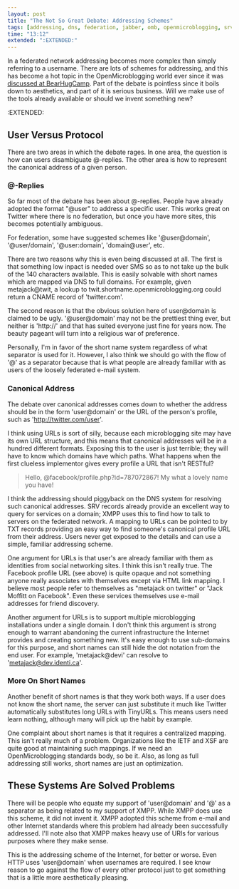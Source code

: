 ```yaml
---
layout: post
title: "The Not So Great Debate: Addressing Schemes"
tags: [addressing, dns, federation, jabber, omb, openmicroblogging, srv, xmpp]
time: "13:12"
extended: ":EXTENDED:"
---
```


In a federated network addressing becomes more complex than simply referring to a username.  There are lots of schemes for addressing, and this has become a hot topic in the OpenMicroblogging world ever since it was [discussed at BearHugCamp](https://metajack.im/2008/09/13/bearhugcamp-for-those-who-missed-it/).  Part of the debate is pointless since it boils down to aesthetics, and part of it is serious business.  Will we make use of the tools already available or should we invent something new?

:EXTENDED:

## User Versus Protocol

There are two areas in which the debate rages.  In one area, the question is how can users disambiguate @-replies.  The other area is how to represent the canonical address of a given person.

### @-Replies

So far most of the debate has been about @-replies.  People have already adopted the format "@user" to address a specific user.  This works great on Twitter where there is no federation, but once you have more sites, this becomes potentially ambiguous.

For federation, some have suggested schemes like '@user@domain', '@user/domain', '@user:domain', 'domain@user', etc.  

There are two reasons why this is even being discussed at all.  The first is that something low inpact is needed over SMS so as to not take up the bulk of the 140 characters available.  This is easily solvable with short names which are mapped via DNS to full domains.  For example, given metajack@twit, a lookup to twit.shortname.openmicroblogging.org could return a CNAME record of 'twitter.com'.  

The second reason is that the obvious solution here of user@domain is claimed to be ugly.  '@user@domain' may not be the prettiest thing ever, but neither is 'http://' and that has suited everyone just fine for years now.   The beauty pageant will turn into a religious war of preference.

Personally, I'm in favor of the short name system regardless of what separator is used for it.  However, I also think we should go with the flow of '@' as a separator because that is what people are already familiar with as users of the loosely federated e-mail system.

### Canonical Address

The debate over canonical addresses comes down to whether the address should be in the form 'user@domain' or the URL of the person's profile, such as 'http://twitter.com/user'.

I think using URLs is sort of silly, because each microblogging site may have its own URL structure, and this means that canonical addresses will be in a hundred different formats.  Exposing this to the user is just terrible; they will have to know which domains have which paths.   What happens when the first clueless implementor gives every profile a URL that isn't RESTful?  

> Hello, @facebook/profile.php?id=787072867!  My what a lovely name you have!

I think the addressing should piggyback on the DNS system for resolving such canonical addresses.  SRV records already provide an excellent way to query for services on a domain; XMPP uses this to find how to talk to servers on the federated network.  A mapping to URLs can be pointed to by TXT records providing an easy way to find someone's canonical profile URL from their address.  Users never get exposed to the details and can use a simple, familiar addressing scheme.

One argument for URLs is that user's are already familiar with them as identities from social networking sites.  I think this isn't really true.  The Facebook profile URL (see above) is quite opaque and not something anyone really associates with themselves except via HTML link mapping.  I believe most people refer to themselves as "metajack on twitter" or "Jack Moffitt on Facebook".  Even these services themselves use e-mail addresses for friend discovery.

Another argument for URLs is to support multiple microblogging installations under a single domain.  I don't think this argument is strong enough to warrant abandoning the current infrastructure the Internet provides and creating something new.  It's easy enough to use sub-domains for this purpose, and short names can still hide the dot notation from the end user.  For example, 'metajack@devi' can resolve to 'metajack@dev.identi.ca'.

### More On Short Names 

Another benefit of short names is that they work both ways.  If a user does not know the short name, the server can just substitute it much like Twitter automatically substitutes long URLs with TinyURLs.  This means users need learn nothing, although many will pick up the habit by example.

One complaint about short names is that it requires a centralized mapping.  This isn't really much of a problem.  Organizations like the IETF and XSF are quite good at maintaining such mappings.  If we need an OpenMicroblogging standards body, so be it.  Also, as long as full addressing still works, short names are just an optimization.

## These Systems Are Solved Problems

There will be people who equate my support of 'user@domain' and '@' as a separator as being related to my support of XMPP.  While XMPP does use this scheme, it did not invent it.  XMPP adopted this scheme from e-mail and other Internet standards where this problem had already been successfully addressed.  I'll note also that XMPP makes heavy use of URIs for various purposes where they make sense.

This is the addressing scheme of the Internet, for better or worse.  Even HTTP uses 'user@domain' when usernames are required.  I see know reason to go against the flow of every other protocol just to get something that is a little more aesthetically pleasing.


